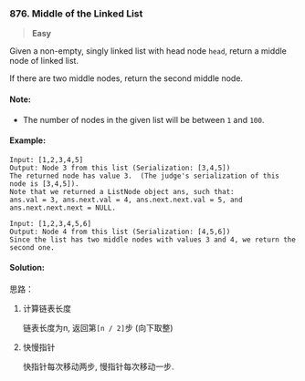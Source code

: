 ### 876. Middle of the Linked List

> **Easy**

Given a non-empty, singly linked list with head node `head`,
return a middle node of linked list.

If there are two middle nodes, return the second middle node.

#### Note:

* The number of nodes in the given list will be between `1` and `100`.

#### Example:
```
Input: [1,2,3,4,5]
Output: Node 3 from this list (Serialization: [3,4,5])
The returned node has value 3.  (The judge's serialization of this node is [3,4,5]).
Note that we returned a ListNode object ans, such that:
ans.val = 3, ans.next.val = 4, ans.next.next.val = 5, and ans.next.next.next = NULL.
```

```
Input: [1,2,3,4,5,6]
Output: Node 4 from this list (Serialization: [4,5,6])
Since the list has two middle nodes with values 3 and 4, we return the second one.
```

#### Solution:

思路：

1. 计算链表长度
    
    链表长度为n, 返回第`[n / 2]`步 (向下取整)

2. 快慢指针

    快指针每次移动两步, 慢指针每次移动一步.
